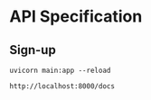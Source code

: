 # API Specification
## Sign-up 

```shell
uvicorn main:app --reload
```

```
http://localhost:8000/docs
```
